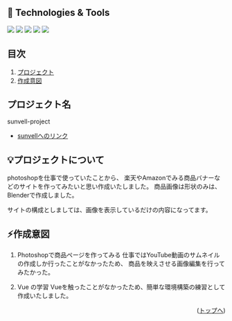 <div id="top"></div>

## 🔧 Technologies & Tools
<!-- シールド一覧 -->
![](https://img.shields.io/badge/Code-Vue-informational?style=flat&logo=vuedotjs&logoColor=white&color=2bbc8a)
![](https://img.shields.io/badge/Editor-VScode-informational?style=flat&logo=intellijidea&logoColor=white&color=2bbc8a)
![](https://img.shields.io/badge/Code-Node.js-informational?logo=nodedotjs&logoColor=white&color=2bbc8a)
![](https://img.shields.io/badge/Tool-Photoshop-informational?style=flat&logo=affinityphoto&logoColor=white&color=2bbc8a)
![](https://img.shields.io/badge/Tool-illustrator-informational?logo=affinitydesigner&logoColor=white&color=2bbc8a)



## 目次

1. [プロジェクト](#プロジェクト)
2. [作成意図](#作成意図)

## プロジェクト名

sunvell-project
- [sunvellへのリンク](https://kancha.org/sunvell-project/)

## 💡プロジェクトについて
photoshopを仕事で使っていたことから、
楽天やAmazonでみる商品バナーなどのサイトを作ってみたいと思い作成いたしました。
商品画像は形状のみは、Blenderで作成しました。

サイトの構成としましては、画像を表示しているだけの内容になってます。

## ⚡作成意図
1. Photoshopで商品ページを作ってみる
仕事ではYouTube動画のサムネイルの作成しか行ったことがなかったため、
商品を映えさせる画像編集を行ってみたかった。

3. Vue の学習
Vueを触ったことがなかったため、簡単な環境構築の練習として作成いたしました。
<p align="right">(<a href="#top">トップへ</a>)</p>
